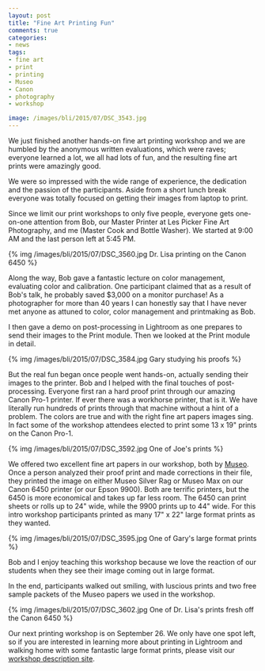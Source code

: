 ```yaml
---
layout: post
title: "Fine Art Printing Fun"
comments: true
categories:
- news
tags:
- fine art
- print
- printing
- Museo
- Canon
- photography
- workshop

image: /images/bli/2015/07/DSC_3543.jpg
---
```


We just finished another hands-on fine art printing workshop and  we are humbled by the anonymous written evaluations, which were raves; everyone learned a lot, we all had lots of fun, and the resulting fine art prints were amazingly good.

<!--more-->

We were so impressed with the wide range of experience, the dedication and the passion of the participants. Aside from a short lunch break everyone was totally focused on getting their images from laptop to print. 

Since we limit our print workshops to only five people, everyone gets one-on-one attention from Bob, our Master Printer at Les Picker Fine Art Photography, and me (Master Cook and Bottle Washer). We started at 9:00 AM and the last person left at 5:45 PM. 

{% img /images/bli/2015/07/DSC_3560.jpg Dr. Lisa printing on the Canon 6450 %}

Along the way, Bob gave a fantastic lecture on color management, evaluating color and calibration. One participant claimed that as a result of Bob's talk, he probably saved $3,000 on a monitor purchase! As a photographer for more than 40 years I can honestly say that I have never met anyone as attuned to color, color management and printmaking as Bob. 

I then gave a demo on post-processing in Lightroom as one prepares to send their images to the Print module. Then we looked at the Print module in detail. 

{% img /images/bli/2015/07/DSC_3584.jpg Gary studying his proofs %}

But the real fun began once people went hands-on, actually sending their images to the printer. Bob and I helped with the final touches of post-processing. Everyone first ran a hard proof print through our amazing Canon Pro-1 printer. If ever there was a workhorse printer, that is it. We have literally run hundreds of prints through that machine without a hint of a problem. The colors are true and with the right fine art papers images sing. In fact some of the workshop attendees elected to print some 13 x 19" prints on the Canon Pro-1.

{% img /images/bli/2015/07/DSC_3592.jpg One of Joe's prints %}

We offered two excellent fine art papers in our workshop, both by [Museo](http://www.museofineart.com). Once a person analyzed their proof print and made corrections in their file, they printed the image on either Museo Silver Rag or Museo Max on our Canon 6450 printer (or our Epson 9900). Both are terrific printers, but the 6450 is more economical and takes up far less room. The 6450 can print sheets or rolls up to 24" wide, while the 9900 prints up to 44" wide.  For this intro workshop participants printed as many 17" x 22" large format prints as they wanted.

{% img /images/bli/2015/07/DSC_3595.jpg One of Gary's large format prints %} 

Bob and I enjoy teaching this workshop because we love the reaction of our students when they see their image coming out in large format. 

In the end, participants walked out smiling, with luscious prints and two free sample packets of the Museo papers we used in the workshop. 

{% img /images/bli/2015/07/DSC_3602.jpg One of Dr. Lisa's prints fresh off the Canon 6450 %}

Our next printing workshop is on September 26. We only have one spot left, so if you are interested in learning more about printing in Lightroom and walking home with some fantastic large format prints, please visit our [workshop description site](http://www.lesterpickerphoto.com/workshops/upcoming-workshops.html). 
